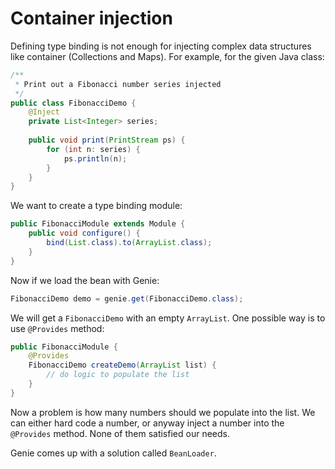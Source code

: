 # Container injection

Defining type binding is not enough for injecting complex data structures like container (Collections and Maps). For example, for the given Java class:
 
```java
/**
 * Print out a Fibonacci number series injected
 */
public class FibonacciDemo {
    @Inject
    private List<Integer> series;
    
    public void print(PrintStream ps) {
        for (int n: series) {
            ps.println(n);
        }
    }
}
```

We want to create a type binding module:

```java
public FibonacciModule extends Module {
    public void configure() {
        bind(List.class).to(ArrayList.class);
    }
}
```

Now if we load the bean with Genie:

```java
FibonacciDemo demo = genie.get(FibonacciDemo.class);
```

We will get a `FibonacciDemo` with an empty `ArrayList`. One possible way is to use `@Provides` method:

```java
public FibonacciModule {
    @Provides
    FibonacciDemo createDemo(ArrayList list) {
        // do logic to populate the list
    }
}
```

Now a problem is how many numbers should we populate into the list. We can either hard code a number, or anyway inject a number into the `@Provides` method. None of them satisfied our needs. 

Genie comes up with a solution called `BeanLoader`. 



